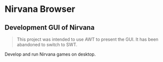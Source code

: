 # Nirvana Browser

## Development GUI of Nirvana

> This project was intended to use AWT to present the GUI. It has been abandoned to switch to SWT.

Develop and run Nirvana games on desktop.
